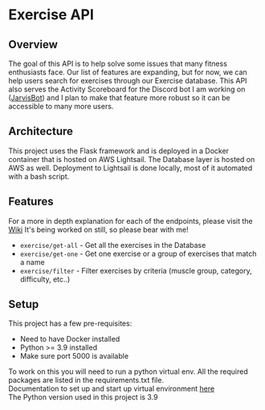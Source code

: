 # Exercise API
## Overview
The goal of this API is to help solve some issues that many fitness enthusiasts face. Our list of features are expanding, but for now, we can help users search for exercises through our Exercise database. This API also serves the Activity Scoreboard for the Discord bot I am working on ([JarvisBot](https://github.com/sir-typesalot/JarvisBot)) and I plan to make that feature more robust so it can be accessible to many more users.

## Architecture 
This project uses the Flask framework and is deployed in a Docker container that is hosted on AWS Lightsail. The Database layer is hosted on AWS as well. Deployment to Lightsail is done locally, most of it automated with a bash script.

## Features
For a more in depth explanation for each of the endpoints, please visit the [Wiki](https://github.com/sir-typesalot/ExerciseFinder-API/wiki/Wiki) It's being worked on still, so please bear with me!
- `exercise/get-all` - Get all the exercises in the Database
- `exercise/get-one` - Get one exercise or a group of exercises that match a name
- `exercise/filter` - Filter exercises by criteria (muscle group, category, difficulty, etc..)

## Setup
This project has a few pre-requisites:
- Need to have Docker installed
- Python >= 3.9 installed
- Make sure port 5000 is available   

To work on this you will need to run a python virtual env. All the required packages are listed in the requirements.txt file.   
Documentation to set up and start up virtual environment <a href="https://uoa-eresearch.github.io/eresearch-cookbook/recipe/2014/11/26/python-virtual-env/">here</a>   
The Python version used in this project is 3.9

